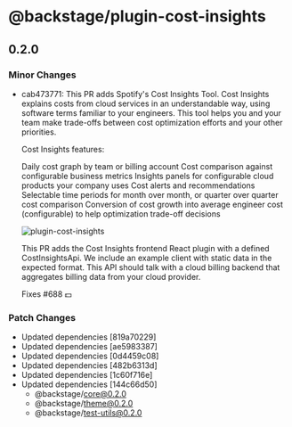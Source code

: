 # @backstage/plugin-cost-insights

## 0.2.0
### Minor Changes

- cab473771: This PR adds Spotify's Cost Insights Tool. Cost Insights explains costs from cloud services in an understandable way, using software terms familiar to your engineers. This tool helps you and your team make trade-offs between cost optimization efforts and your other priorities.
  
  Cost Insights features:
  
  Daily cost graph by team or billing account
  Cost comparison against configurable business metrics
  Insights panels for configurable cloud products your company uses
  Cost alerts and recommendations
  Selectable time periods for month over month, or quarter over quarter cost comparison
  Conversion of cost growth into average engineer cost (configurable) to help optimization trade-off decisions
  
  ![plugin-cost-insights](https://user-images.githubusercontent.com/3030003/94430416-e166d380-0161-11eb-891c-9ce10187683e.gif)
  
  This PR adds the Cost Insights frontend React plugin with a defined CostInsightsApi. We include an example client with static data in the expected format. This API should talk with a cloud billing backend that aggregates billing data from your cloud provider.
  
  Fixes #688 💵

### Patch Changes

- Updated dependencies [819a70229]
- Updated dependencies [ae5983387]
- Updated dependencies [0d4459c08]
- Updated dependencies [482b6313d]
- Updated dependencies [1c60f716e]
- Updated dependencies [144c66d50]
  - @backstage/core@0.2.0
  - @backstage/theme@0.2.0
  - @backstage/test-utils@0.2.0
